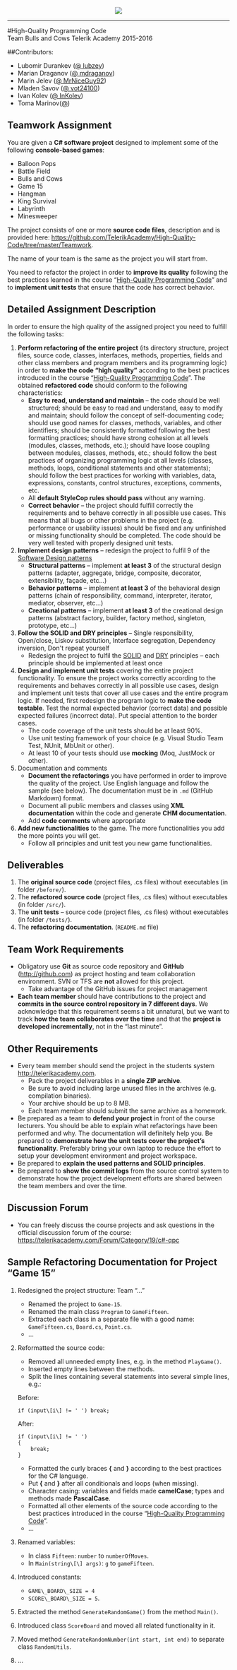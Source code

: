 <p align="center"><a href="http://academy.telerik.com/"><img src="https://raw.github.com/flextry/Telerik-Academy/master/Programming%20with%20C%23/Codes/Other/Telerik.png" /></a></p>

---

#High-Quality Programming Code <br/>Team Bulls and Cows Telerik Academy 2015-2016

##Contributors:
* Lubomir Durankev ([@ lubzey](https://github.com/lubzey))
* Marian Draganov ([@ mdraganov](https://github.com/mdraganov))
* Marin Jelev ([@ MrNiceGuy92](https://github.com/MrNiceGuy92))
* Mladen Savov ([@ vot24100](https://github.com/vot24100))
* Ivan Kolev ([@ InKolev](https://github.com/InKolev))
* Toma Marinov([@]())

Teamwork Assignment
--------

You are given a **C\# software project** designed to implement some of the following **console-based games**:

-   Balloon Pops
-   Battle Field
-   Bulls and Cows
-   Game 15
-   Hangman
-   King Survival
-   Labyrinth
-   Minesweeper

The project consists of one or more **source code files**, description and is provided here: <https://github.com/TelerikAcademy/High-Quality-Code/tree/master/Teamwork>.

The name of your team is the same as the project you will start from.

You need to refactor the project in order to **improve its quality** following the best practices learned in the course “[High-Quality Programming Code](http://telerikacademy.com/Courses/Courses/Details/244)” and to **implement unit tests** that ensure that the code has correct behavior.

Detailed Assignment Description
-------------------------------

In order to ensure the high quality of the assigned project you need to fulfill the following tasks:

1.  **Perform refactoring of the entire project** (its directory structure, project files, source code, classes, interfaces, methods, properties, fields and other class members and program members and its programming logic) in order to **make the code “high quality”** according to the best practices introduced in the course “[High-Quality Programming Code](http://telerikacademy.com/Courses/Courses/Details/244)”. The obtained **refactored code** should conform to the following characteristics:
    -   **Easy to read, understand and maintain** – the code should be well structured; should be easy to read and understand, easy to modify and maintain; should follow the concept of self-documenting code; should use good names for classes, methods, variables, and other identifiers; should be consistently formatted following the best formatting practices; should have strong cohesion at all levels (modules, classes, methods, etc.); should have loose coupling between modules, classes, methods, etc.; should follow the best practices of organizing programming logic at all levels (classes, methods, loops, conditional statements and other statements); should follow the best practices for working with variables, data, expressions, constants, control structures, exceptions, comments, etc.
    -   All **default StyleCop rules should pass** without any warning.
    -   **Correct behavior** – the project should fulfill correctly the requirements and to behave correctly in all possible use cases. This means that all bugs or other problems in the project (e.g. performance or usability issues) should be fixed and any unfinished or missing functionality should be completed. The code should be very well tested with properly designed unit tests.
2.  **Implement design patterns** – redesign the project to fulfil 9 of the [Software Design patterns](http://en.wikipedia.org/wiki/Software_design_pattern)
    -   **Structural patterns** – implement **at least 3** of the structural design patterns (adapter, aggregate, bridge, composite, decorator, extensibility, façade, etc…)
    -   **Behavior patterns** – implement **at least 3** of the behavioral design patterns (chain of responsibility, command, interpreter, iterator, mediator, observer, etc…)
    -   **Creational patterns** – implement **at least 3** of the creational design patterns (abstract factory, builder, factory method, singleton, prototype, etc…)
3.  **Follow the SOLID and DRY principles** – Single responsibility, Open/close, Liskov substitution, Interface segregation, Dependency inversion, Don't repeat yourself
    -   Redesign the project to fulfil the [SOLID](http://en.wikipedia.org/wiki/Solid) and [DRY](http://en.wikipedia.org/wiki/Don't_repeat_yourself) principles – each principle should be implemented at least once
4.  **Design and implement unit tests** covering the entire project functionality. To ensure the project works correctly according to the requirements and behaves correctly in all possible use cases, design and implement unit tests that cover all use cases and the entire program logic. If needed, first redesign the program logic to **make the code testable**. Test the normal expected behavior (correct data) and possible expected failures (incorrect data). Put special attention to the border cases.
	-	The code coverage of the unit tests should be at least 90%.
	-	Use unit testing framework of your choice (e.g. Visual Studio Team Test, NUnit, MbUnit or other).
    -   At least 10 of your tests should use **mocking** (Moq, JustMock or other).
5.  Documentation and comments
    -   **Document the refactorings** you have performed in order to improve the quality of the project. Use English language and follow the sample (see below). The documentation must be in `.md` (GitHub Markdown) format.
    -   Document all public members and classes using **XML documentation** within the code and generate **CHM documentation**.
    -   Add **code comments** where appropriate
6.	**Add new functionalities** to the game. The more functionalities you add the more points you will get.
	-	Follow all principles and unit test you new game functionalities.

Deliverables
------------

1.  The **original source code** (project files, .cs files) without executables (in folder `/before/`).
2.  The **refactored source code** (project files, .cs files) without executables (in folder `/src/`).
3.  The **unit tests** – source code (project files, .cs files) without executables (in folder `/tests/`).
4.  The **refactoring documentation**. (`README.md` file)

Team Work Requirements
----------------------

-   Obligatory use **Git** as source code repository and **GitHub** (<http://github.com>) as project hosting and team collaboration environment. SVN or TFS are **not** allowed for this project.
	-	Take advantage of the GitHub issues for project management
-   **Each team member** should have contributions to the project and **commits in the source control repository in 7 different days**. We acknowledge that this requirement seems a bit unnatural, but we want to track **how the team collaborates over the time** and that the **project is developed incrementally**, not in the “last minute”.

Other Requirements
------------------

-   Every team member should send the project in the students system http://telerikacademy.com.
	-	Pack the project deliverables in a **single ZIP archive**.
	-	Be sure to avoid including large unused files in the archives (e.g. compilation binaries).
	-	Your archive should be up to 8 MB.
	-	Each team member should submit the same archive as a homework.
-   Be prepared as a team to **defend your project** in front of the course lecturers. You should be able to explain what refactorings have been performed and why. The documentation will definitely help you. Be prepared to **demonstrate how the unit tests cover the project’s functionality**. Preferably bring your own laptop to reduce the effort to setup your development environment and project workspace.
-	Be prepared to **explain the used patterns and SOLID principles**.
-   Be prepared to **show the commit logs** from the source control system to demonstrate how the project development efforts are shared between the team members and over the time.

Discussion Forum
----------------

-   You can freely discuss the course projects and ask questions in the official discussion forum of the course: <https://telerikacademy.com/Forum/Category/19/c#-qpc>

Sample Refactoring Documentation for Project “Game 15”                                                                                                                          
------------------------------------------------------

1.  Redesigned the project structure: Team “…”
	-   Renamed the project to `Game-15`.
	-   Renamed the main class `Program` to `GameFifteen`.
	-   Extracted each class in a separate file with a good name: `GameFifteen.cs`, `Board.cs`, `Point.cs`.
	-   …
2.  Reformatted the source code:
	-   Removed all unneeded empty lines, e.g. in the method `PlayGame()`.
	-   Inserted empty lines between the methods.
	-   Split the lines containing several statements into several simple lines, e.g.:
	
	Before:
	
		if (input\[i\] != ' ') break;
		
	After:

		if (input\[i\] != ' ')
		{
			break;
		}
	
	-   Formatted the curly braces **{** and **}** according to the best practices for the C\# language.
	-   Put **{** and **}** after all conditionals and loops (when missing).
	-   Character casing: variables and fields made **camelCase**; types and methods made **PascalCase**.
	-   Formatted all other elements of the source code according to the best practices introduced in the course “[High-Quality Programming Code](http://telerikacademy.com/Courses/Courses/Details/244)”.
	-   …
3.  Renamed variables:
	-   In class `Fifteen`: `number` to `numberOfMoves`.
	-   In `Main(string\[\] args)`: `g` to `gameFifteen`.
4.  Introduced constants:
	-   `GAME\_BOARD\_SIZE = 4`
	-   `SCORE\_BOARD\_SIZE = 5`. 
5.  Extracted the method `GenerateRandomGame()` from the method `Main()`.
6.  Introduced class `ScoreBoard` and moved all related functionality in it.
7.  Moved method `GenerateRandomNumber(int start, int end)` to separate class `RandomUtils`.
8.  …

